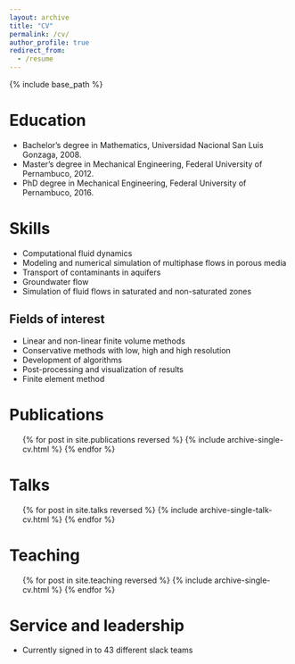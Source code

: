 ```yaml
---
layout: archive
title: "CV"
permalink: /cv/
author_profile: true
redirect_from:
  - /resume
---
```


{% include base_path %}

Education
======
* Bachelor’s degree in Mathematics, Universidad Nacional San Luis Gonzaga, 2008.
* Master’s degree in Mechanical Engineering, Federal University of Pernambuco, 2012.
* PhD degree in Mechanical Engineering, Federal University of Pernambuco, 2016.
  
Skills
======
* Computational fluid dynamics
* Modeling and numerical simulation of multiphase flows in porous media
* Transport of contaminants in aquifers
* Groundwater flow
* Simulation of fluid flows in saturated and non-saturated zones

Fields of interest
-------------------
* Linear and non-linear finite volume methods
* Conservative methods with low, high and high resolution
* Development of algorithms
* Post-processing and visualization of results
* Finite element method


Publications
======
  <ul>{% for post in site.publications reversed %}
    {% include archive-single-cv.html %}
  {% endfor %}</ul>
  
Talks
======
  <ul>{% for post in site.talks reversed %}
    {% include archive-single-talk-cv.html  %}
  {% endfor %}</ul>
  
Teaching
======
  <ul>{% for post in site.teaching reversed %}
    {% include archive-single-cv.html %}
  {% endfor %}</ul>
  
Service and leadership
======
* Currently signed in to 43 different slack teams
